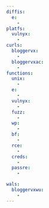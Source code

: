 ```yaml
---
diffis:
  e:
    -
platfs:
  vulnyx:
    -
curls:
  bloggervx:
    -
  bloggervxac:
    -
functions:
  unix:
    -
  e:
    -
  vulnyx:
    -
  fuzz:
    -
  wp:
    -
  bf:
    -
  rce:
    -
  creds:
    -
  passre:
    -

wals:
  bloggervxwu:
    -
---
```

